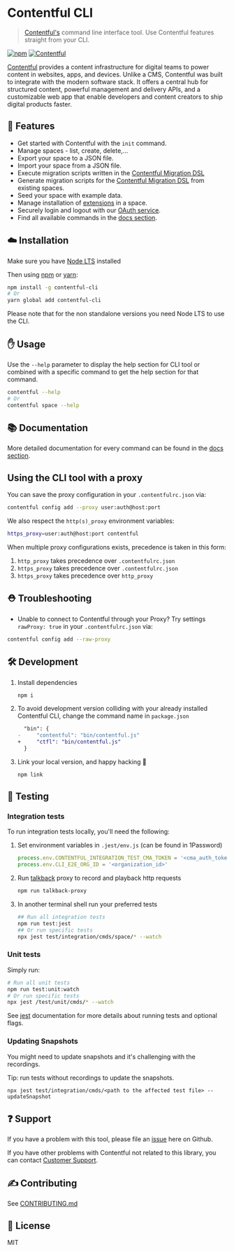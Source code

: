 # Contentful CLI

> [Contentful's](https://www.contentful.com) command line interface tool. Use Contentful features straight from your CLI.

[![npm](https://img.shields.io/npm/v/contentful-cli.svg)](https://www.npmjs.com/package/contentful-cli)
[![Contentful](https://circleci.com/gh/contentful/contentful-cli.svg?style=shield)](https://circleci.com/gh/contentful/contentful-cli)

[Contentful](https://www.contentful.com) provides a content infrastructure for digital teams to power content in websites, apps, and devices. Unlike a CMS, Contentful was built to integrate with the modern software stack. It offers a central hub for structured content, powerful management and delivery APIs, and a customizable web app that enable developers and content creators to ship digital products faster.

## :rocket: Features

- Get started with Contentful with the `init` command.
- Manage spaces - list, create, delete,...
- Export your space to a JSON file.
- Import your space from a JSON file.
- Execute migration scripts written in the [Contentful Migration DSL](https://github.com/contentful/contentful-migration/blob/master/README.md#reference-documentation)
- Generate migration scripts for the [Contentful Migration DSL](https://github.com/contentful/contentful-migration/blob/master/README.md#reference-documentation) from existing spaces.
- Seed your space with example data.
- Manage installation of [extensions](https://github.com/contentful/extensions) in a space.
- Securely login and logout with our [OAuth service](https://www.contentful.com/developers/docs/references/authentication/).
- Find all available commands in the [docs section](https://github.com/contentful/contentful-cli/tree/master/docs).

## :cloud: Installation

Make sure you have [Node LTS](https://nodejs.org/en/) installed

Then using [npm](https://npmjs.org) or [yarn](https://yarnpkg.com):

```sh
npm install -g contentful-cli
# Or
yarn global add contentful-cli
```

Please note that for the non standalone versions you need Node LTS to use the CLI.

## :hand: Usage

Use the `--help` parameter to display the help section for CLI tool or combined with a specific command to get the help section for that command.

```sh
contentful --help
# Or
contentful space --help
```

## :books: Documentation

More detailed documentation for every command can be found in the [docs section](https://github.com/contentful/contentful-cli/tree/master/docs).

## Using the CLI tool with a proxy

You can save the proxy configuration in your `.contentfulrc.json` via:

```sh
contentful config add --proxy user:auth@host:port
```

We also respect the `http(s)_proxy` environment variables:

```sh
https_proxy=user:auth@host:port contentful
```

When multiple proxy configurations exists, precedence is taken in this form:

1. `http_proxy` takes precedence over `.contentfulrc.json`
2. `https_proxy` takes precedence over `.contentfulrc.json`
3. `https_proxy` takes precedence over `http_proxy`

## :rescue_worker_helmet: Troubleshooting

- Unable to connect to Contentful through your Proxy? Try settings `rawProxy: true` in your `.contentfulrc.json` via:

```sh
contentful config add --raw-proxy
```

## :hammer_and_wrench: Development

1. Install dependencies
   ```sh
   npm i
   ```
2. To avoid development version colliding with your already installed Contentful CLI, change the command name in `package.json`
   ```diff
     "bin": {
   -     "contentful": "bin/contentful.js"
   +     "ctfl": "bin/contentful.js"
     }
   ```
3. Link your local version, and happy hacking :tada:
   ```sh
   npm link
   ```

## :robot: Testing

### Integration tests

To run integration tests locally, you'll need the following:

1. Set environment variables in `.jest/env.js` (can be found in 1Password)
   ```js
   process.env.CONTENTFUL_INTEGRATION_TEST_CMA_TOKEN = '<cma_auth_token>'
   process.env.CLI_E2E_ORG_ID = '<organization_id>'
   ```
2. Run [talkback](https://github.com/ijpiantanida/talkback) proxy to record and playback http requests
   ```sh
   npm run talkback-proxy
   ```
3. In another terminal shell run your preferred tests
   ```sh
   ## Run all integration tests
   npm run test:jest
   ## Or run specific tests
   npx jest test/integration/cmds/space/* --watch
   ```

### Unit tests

Simply run:

```sh
# Run all unit tests
npm run test:unit:watch
# Or run specific tests
npx jest /test/unit/cmds/* --watch
```

See [jest](https://jestjs.io/) documentation for more details about running tests and optional flags.

### Updating Snapshots

You might need to update snapshots and it's challenging with the recordings.

Tip: run tests without recordings to update the snapshots.

```
npx jest test/integration/cmds/<path to the affected test file> --updateSnapshot
```

## :question: Support

If you have a problem with this tool, please file an [issue](https://github.com/contentful/contentful-cli/issues/new) here on Github.

If you have other problems with Contentful not related to this library, you can contact [Customer Support](https://support.contentful.com).

## :writing_hand: Contributing

See [CONTRIBUTING.md](CONTRIBUTING.md)

## :scroll: License

MIT
